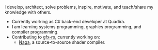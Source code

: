 I develop, architect, solve problems, inspire, motivate, and teach/share my knowledge with others.

* Currently working as C# back-end developer at Quadira.
* I am learning systems programming, graphics programming, and compiler programming.
* Contributing to [gfx-rs](https://github.com/gfx-rs), currently working on:
  * [Naga](https://github.com/gfx-rs/naga), a source-to-source shader compiler.

